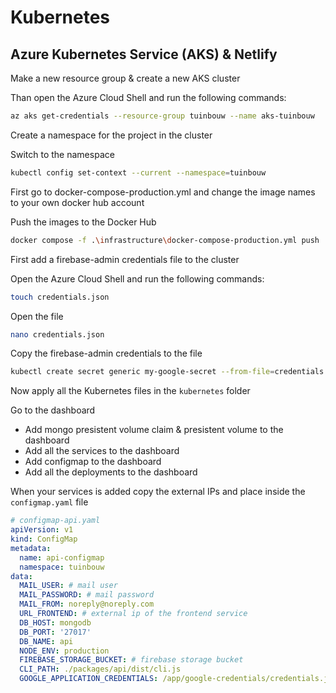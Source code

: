 # Kubernetes

## Azure Kubernetes Service (AKS) & Netlify

Make a new resource group & create a new AKS cluster

Than open the Azure Cloud Shell and run the following commands:

```bash
az aks get-credentials --resource-group tuinbouw --name aks-tuinbouw
```

Create a namespace for the project in the cluster

Switch to the namespace

```bash
kubectl config set-context --current --namespace=tuinbouw
```

First go to docker-compose-production.yml and change the image names to your own docker hub account

Push the images to the Docker Hub

```bash
docker compose -f .\infrastructure\docker-compose-production.yml push
```

First add a firebase-admin credentials file to the cluster

Open the Azure Cloud Shell and run the following commands:

```bash
touch credentials.json
```

Open the file

```bash
nano credentials.json
```

Copy the firebase-admin credentials to the file

```bash
kubectl create secret generic my-google-secret --from-file=credentials.json
```

Now apply all the Kubernetes files in the `kubernetes` folder 

Go to the dashboard

- Add mongo presistent volume claim & presistent volume to the dashboard
- Add all the services to the dashboard
- Add configmap to the dashboard
- Add all the deployments to the dashboard

When your services is added copy the external IPs and place inside the `configmap.yaml` file

```yaml
# configmap-api.yaml
apiVersion: v1
kind: ConfigMap
metadata:
  name: api-configmap
  namespace: tuinbouw
data:
  MAIL_USER: # mail user
  MAIL_PASSWORD: # mail password
  MAIL_FROM: noreply@noreply.com
  URL_FRONTEND: # external ip of the frontend service
  DB_HOST: mongodb
  DB_PORT: '27017'
  DB_NAME: api
  NODE_ENV: production
  FIREBASE_STORAGE_BUCKET: # firebase storage bucket
  CLI_PATH: ./packages/api/dist/cli.js
  GOOGLE_APPLICATION_CREDENTIALS: /app/google-credentials/credentials.json
```





